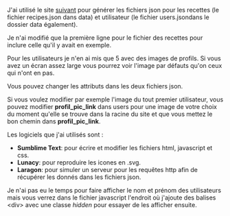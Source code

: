 J'ai utilisé le site [suivant](https://www.mockaroo.com/) pour générer les fichiers json pour les recettes (le fichier recipes.json dans data) et utilisateur (le fichier users.jsondans le dossier data également).

Je n'ai modifié que la première ligne pour le fichier des recettes pour inclure celle qu'il y avait en exemple.



Pour les utilisateurs je n'en ai mis que 5 avec des images de profils. Si vous avez un écran assez large vous pourrez voir l'image par défauts qu'on ceux qui n'ont en pas.

Vous pouvez changer les attributs dans les deux fichiers json. 

Si vous voulez modifier par exemple l'image du tout premier utilisateur, vous pouvez modifier **profil_pic_link** dans users pour une image de votre choix du moment qu'elle se trouve dans la racine du site et que vous mettez le bon chemin dans **profil_pic_link**.



Les logiciels que j'ai utilisés sont :

- **Sumblime Text**: pour écrire et modifier les fichiers html, javascript et css.
- **Lunacy**: pour reproduire les icones en .svg.
- **Laragon**: pour simuler un serveur pour les requêtes http afin de récupérer les donnés dans les fichiers json.



Je n'ai pas eu le temps pour faire afficher le nom et prénom des utilisateurs mais vous verrez dans le fichier javascript l'endroit où j'ajoute des balises \<div> avec une classe *hidden* pour essayer de les afficher ensuite.